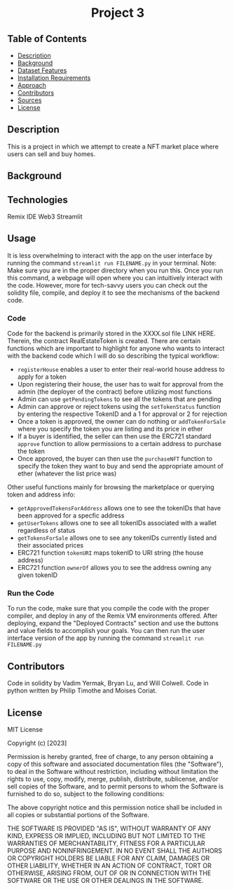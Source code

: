 <h1 align="center">Project 3</h1>

## Table of Contents

- [Description](#description)
- [Background](#background)
- [Dataset Features](#dataset_features)
- [Installation Requirements](#installation-requirements)
- [Approach](#approach)
- [Contributors](#contributors)
- [Sources](#sources)
- [License](#license)

## Description
This is a project in which we attempt to create a NFT market place where users can sell and buy homes.

## Background

## Technologies
Remix IDE
Web3
Streamlit


## Usage
It is less overwhelming to interact with the app on the user interface by running the command `streamlit run FILENAME.py` in your terminal. Note: Make sure you are in the proper directory when you run this. Once you run this command, a webpage will open where you can intuitively interact with the code. However, more for tech-savvy users you can check out the solidity file, compile, and deploy it to see the mechanisms of the backend code.

### Code
Code for the backend is primarily stored in the XXXX.sol file LINK HERE. Therein, the contract RealEstateToken is created.
There are certain functions which are important to highlight for anyone who wants to interact with the backend code which I will do so describing the typical workflow:

- `registerHouse` enables a user to enter their real-world house address to apply for a token
- Upon registering their house, the user has to wait for approval from the admin (the deployer of the contract) before utilizing most functions
- Admin can use `getPendingTokens` to see all the tokens that are pending
- Admin can approve or reject tokens using the `setTokenStatus` function by entering the respective TokenID and a 1 for approval or 2 for rejection
- Once a token is approved, the owner can do nothing or `addTokenForSale` where you specify the token you are listing and its price in ether
- If a buyer is identified, the seller can then use the ERC721 standard `approve` function to allow permissions to a certain address to purchase the token
- Once approved, the buyer can then use the `purchaseNFT` function to specify the token they want to buy and send the appropriate amount of ether (whatever the list price was)

Other useful functions mainly for browsing the marketplace or querying token and address info:
- `getApprovedTokensForAddress` allows one to see the tokenIDs that have been approved for a specfic address
- `getUserTokens` allows one to see all tokenIDs associated with a wallet regardless of status
- `getTokensForSale` allows one to see any tokenIDs currently listed and their associated prices
- ERC721 function `tokenURI` maps tokenID to URI string (the house address)
- ERC721 function `ownerOf` allows you to see the address owning any given tokenID





### Run the Code

To run the code, make sure that you compile the code with the proper compiler, and deploy in any of the Remix VM environments offered. After deploying, expand the "Deployed Contracts" section and use the buttons and value fields to accomplish your goals. You can then run the user interface version of the app by running the command `streamlit run FILENAME.py`

## Contributors

Code in solidity by Vadim Yermak, Bryan Lu, and Will Colwell. Code in python written by Philip Timothe and Moises Coriat.

## License

MIT License

Copyright (c) [2023]

Permission is hereby granted, free of charge, to any person obtaining a copy of this software and associated documentation files (the "Software"), to deal in the Software without restriction, including without limitation the rights to use, copy, modify, merge, publish, distribute, sublicense, and/or sell copies of the Software, and to permit persons to whom the Software is furnished to do so, subject to the following conditions:

The above copyright notice and this permission notice shall be included in all copies or substantial portions of the Software.

THE SOFTWARE IS PROVIDED "AS IS", WITHOUT WARRANTY OF ANY KIND, EXPRESS OR IMPLIED, INCLUDING BUT NOT LIMITED TO THE WARRANTIES OF MERCHANTABILITY, FITNESS FOR A PARTICULAR PURPOSE AND NONINFRINGEMENT. IN NO EVENT SHALL THE AUTHORS OR COPYRIGHT HOLDERS BE LIABLE FOR ANY CLAIM, DAMAGES OR OTHER LIABILITY, WHETHER IN AN ACTION OF CONTRACT, TORT OR OTHERWISE, ARISING FROM, OUT OF OR IN CONNECTION WITH THE SOFTWARE OR THE USE OR OTHER DEALINGS IN THE SOFTWARE.
